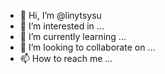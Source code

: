 - 👋 Hi, I’m @linytsysu
- 👀 I’m interested in ...
- 🌱 I’m currently learning ...
- 💞️ I’m looking to collaborate on ...
- 📫 How to reach me ...

<!---
linytsysu/linytsysu is a ✨ special ✨ repository because its `README.md` (this file) appears on your GitHub profile.
You can click the Preview link to take a look at your changes.
--->
